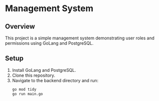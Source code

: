 # Management System

## Overview

This project is a simple management system demonstrating user roles and permissions using GoLang and PostgreSQL.

## Setup

1. Install GoLang and PostgreSQL.
2. Clone this repository.
3. Navigate to the backend directory and run:
   ```bash
   go mod tidy
   go run main.go
